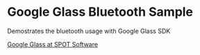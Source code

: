 Google Glass Bluetooth Sample
=============================

Demostrates the bluetooth usage with Google Glass SDK


[Google Glass at SPOT Software](http://www.spot.it/news/google-glass)

